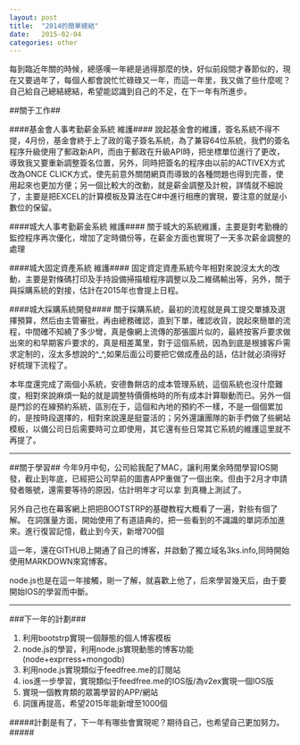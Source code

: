 ```yaml
---
layout: post
title:  "2014的簡單總結"
date:   2015-02-04
categories: other
---
```


每到臨近年關的時候，總感嘆一年總是過得那麼的快，好似前段間才春節似的，現在又要過年了，每個人都會說忙忙碌碌又一年，而這一年里，我又做了些什麼呢？自己給自己總結總結，希望能認識到自己的不足，在下一年有所進步。

##關于工作##

####基金會人事考勤薪金系統 維護####
說起基金會的維護，簽名系統不得不提，4月份，基金會終于上了政的電子簽名系統，為了兼容64位系統，我們的簽名程序升級使用了郵政新API，而由于郵政在升級API時，把坐標單位進行了更改，導致我又要重新調整簽名位置，另外，同時把簽名的程序由以前的ACTIVEX方式改為ONCE CLICK方式，使先前意外關閉網頁而導致的各種問題也得到完善，使用起來也更加方便；另一個比較大的改動，就是薪金調整及計稅，詳情就不細說了，主要是把EXCEL的計算模板及算法在C#中進行相應的實現，要注意的就是小數位的保留。

####城大人事考勤薪金系統 維護####
關于城大的系統維護，主要是對考勤機的監控程序再次優化，增加了定時備份等，在薪金方面也實現了一天多次薪金調整的處理

####城大固定資產系統 維護####
固定資定資產系統今年相對來說沒太大的改動，主要是對條碼打印及手持設備掃描槍程序調整以及二維碼輸出等，另外，關于與採購系統的對接，估計在2015年也會提上日程。

####城大採購系統開發####
關于採購系統，最初的流程就是員工提交單據及選擇預算，然后由主管審批，再由總務確認，直到下單，確認收貨，說起來簡單的流程，中間確不知繞了多少彎，真是像網上流傳的那張圖片似的，最終按客戶要求做出來的和早期客戶要求的，真是相差萬里，對于這個系統，因為到底是根據客戶需求定制的，沒太多想說的^_^,如果后面公司要把它做成產品的話，估計就必須得好好梳理下流程了。

本年度還完成了兩個小系統，安德魯餅店的成本管理系統，這個系統也沒什麼難度，相對來說麻煩一點的就是調整特價價格時的所有成本計算聯動而已。另外一個是門診的在線預約系統，區別在于，這個和內地的預約不一樣，不是一個個累加的，是按時段選擇的，相對來說還是挺靈活的；另外還讓團隊的新手們做了些網站模板，以備公司日后需要時可立即使用，其它還有些日常其它系統的維護這里就不再提了。

------
##關于學習##
今年9月中旬，公司給我配了MAC，讓利用業余時間學習IOS開發，截止到年底，已經把公司早前的圖書APP重做了一個出來。但由于2月才申請發者賬號，還需要等待的原因，估計明年才可以拿 到真機上測試了。
   
另外自己也在幕客網上把把BOOTSTRP的基礎教程大概看了一遍，對些有個了解。
在詞匯量方面，開始使用了有道語典的，把一些看到的不識識的單詞添加進來。進行復習記憶，截止到今天，新增700個
   
這一年，還在GITHUB上開通了自己的博客，并啟動了獨立域名3ks.info,同時開始使用MARKDOWN來寫博客。

node.js也是在這一年接觸，剛一了解，就喜歡上他了，后來學習幾天后，由于要開始IOS的學習而中斷。

------
###下一年的計劃###
1. 利用bootstrp實現一個靜態的個人博客模板
2. node.js的學習，利用node.js實現動態的博客功能(node+exprress+mongodb)
3. 利用node.js實現類似于feedfree.me的訂閱站
4. ios進一步學習，實現類似于feedfree.me的IOS版/為v2ex實現一個IOS版
5. 實現一個教育類的眾籌學習的APP/網站
6. 詞匯再提高，希望2015年能新增至1000個

#####計劃是有了，下一年有哪些會實現呢？期待自己，也希望自己更加努力。#####




